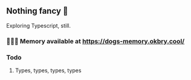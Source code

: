 ## Nothing fancy 🐽

Exploring Typescript, still. 


### 🎰🎯🎳 Memory available at https://dogs-memory.okbry.cool/

### Todo
1. Types, types, types, types


